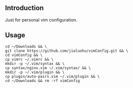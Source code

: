 ## Introduction
Just for personal vim configuration.

## Usage
```
cd ~/Downloads && \
git clone https://github.com/jialuohu/vimConfig.git && \
cd vimConfig && \
cp vimrc ~/.vimrc && \
mkdir -p ~/.vim/syntax && \
cp syntax/nginx.vim ~/.vim/syntax/ && \
mkdir -p ~/.vim/plugin && \
cp plugin/auto-pairs.vim ~/.vim/plugin && \
cd ~/Downloads && rm -rf vimConfig
```
